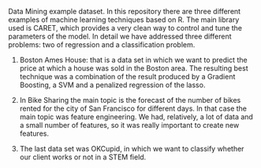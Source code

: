 Data Mining example dataset.
In this repository there are three different examples of machine learning techniques based on R. The main library used is CARET, which provides a very clean way to control and tune the parameters of the model. In detail we have addressed three different problems: two of regression and a classification problem.

1) Boston Ames House: that is a data set in which we want to predict the price at which a house was sold in the Boston area. The resulting best technique was a combination of the result produced by a Gradient Boosting, a SVM and a penalized regression of the lasso.

2) In Bike Sharing the main topic is the forecast of the number of bikes rented for the city of San Francisco for different days. In that case the main topic was feature engineering. We had, relatively, a lot of data and a small number of features, so it was really important to create new features.

3) The last data set was OKCupid, in which we want to classify whether our client works or not in a STEM field.
